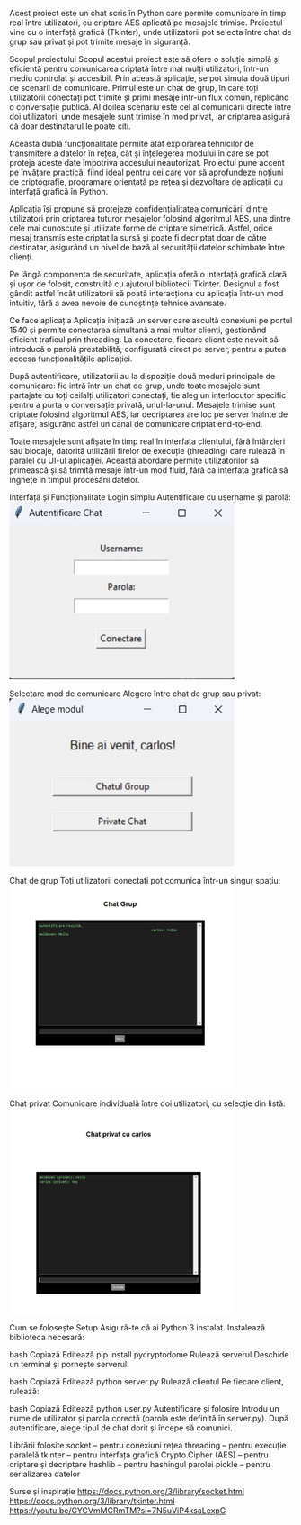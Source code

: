 Acest proiect este un chat scris în Python care permite comunicare în timp real între utilizatori, cu criptare AES aplicată pe mesajele trimise. Proiectul vine cu o interfață grafică (Tkinter), unde utilizatorii pot selecta între chat de grup sau privat și pot trimite mesaje în siguranță.

Scopul proiectului
Scopul acestui proiect este să ofere o soluție simplă și eficientă pentru comunicarea criptată între mai mulți utilizatori, într-un mediu controlat și accesibil. Prin această aplicație, se pot simula două tipuri de scenarii de comunicare. Primul este un chat de grup, în care toți utilizatorii conectați pot trimite și primi mesaje într-un flux comun, replicând o conversație publică. Al doilea scenariu este cel al comunicării directe între doi utilizatori, unde mesajele sunt trimise în mod privat, iar criptarea asigură că doar destinatarul le poate citi.

Această dublă funcționalitate permite atât explorarea tehnicilor de transmitere a datelor în rețea, cât și înțelegerea modului în care se pot proteja aceste date împotriva accesului neautorizat. Proiectul pune accent pe învățare practică, fiind ideal pentru cei care vor să aprofundeze noțiuni de criptografie, programare orientată pe rețea și dezvoltare de aplicații cu interfață grafică în Python.

Aplicația își propune să protejeze confidențialitatea comunicării dintre utilizatori prin criptarea tuturor mesajelor folosind algoritmul AES, una dintre cele mai cunoscute și utilizate forme de criptare simetrică. Astfel, orice mesaj transmis este criptat la sursă și poate fi decriptat doar de către destinatar, asigurând un nivel de bază al securității datelor schimbate între clienți.

Pe lângă componenta de securitate, aplicația oferă o interfață grafică clară și ușor de folosit, construită cu ajutorul bibliotecii Tkinter. Designul a fost gândit astfel încât utilizatorii să poată interacționa cu aplicația într-un mod intuitiv, fără a avea nevoie de cunoștințe tehnice avansate.

Ce face aplicația
Aplicația inițiază un server care ascultă conexiuni pe portul 1540 și permite conectarea simultană a mai multor clienți, gestionând eficient traficul prin threading. La conectare, fiecare client este nevoit să introducă o parolă prestabilită, configurată direct pe server, pentru a putea accesa funcționalitățile aplicației.

După autentificare, utilizatorii au la dispoziție două moduri principale de comunicare: fie intră într-un chat de grup, unde toate mesajele sunt partajate cu toți ceilalți utilizatori conectați, fie aleg un interlocutor specific pentru a purta o conversație privată, unul-la-unul. Mesajele trimise sunt criptate folosind algoritmul AES, iar decriptarea are loc pe server înainte de afișare, asigurând astfel un canal de comunicare criptat end-to-end.

Toate mesajele sunt afișate în timp real în interfața clientului, fără întârzieri sau blocaje, datorită utilizării firelor de execuție (threading) care rulează în paralel cu UI-ul aplicației. Această abordare permite utilizatorilor să primească și să trimită mesaje într-un mod fluid, fără ca interfața grafică să înghețe în timpul procesării datelor.



Interfață și Funcționalitate
Login simplu
Autentificare cu username și parolă:
<img width="400" alt="login" src="1.jpg" />

Selectare mod de comunicare 
Alegere între chat de grup sau privat:
<img width="400" alt="login" src="2.jpg" />

Chat de grup 
Toți utilizatorii conectati pot comunica într-un singur spațiu:
<img width="400" alt="login" src="3.jpg" />

Chat privat 
Comunicare individuală între doi utilizatori, cu selecție din listă:
<img width="400" alt="login" src="4.jpg" />

Cum se folosește
Setup
Asigură-te că ai Python 3 instalat. Instalează biblioteca necesară:

bash
Copiază
Editează
pip install pycryptodome
Rulează serverul
Deschide un terminal și pornește serverul:

bash
Copiază
Editează
python server.py
Rulează clientul
Pe fiecare client, rulează:

bash
Copiază
Editează
python user.py
Autentificare și folosire
Introdu un nume de utilizator și parola corectă (parola este definită în server.py). După autentificare, alege tipul de chat dorit și începe să comunici.

Librării folosite
socket – pentru conexiuni rețea
threading – pentru execuție paralelă
tkinter – pentru interfața grafică
Crypto.Cipher (AES) – pentru criptare și decriptare
hashlib – pentru hashingul parolei
pickle – pentru serializarea datelor

Surse și inspirație
https://docs.python.org/3/library/socket.html
https://docs.python.org/3/library/tkinter.html
https://youtu.be/GYCVmMCRmTM?si=7N5uViP4ksaLexpG